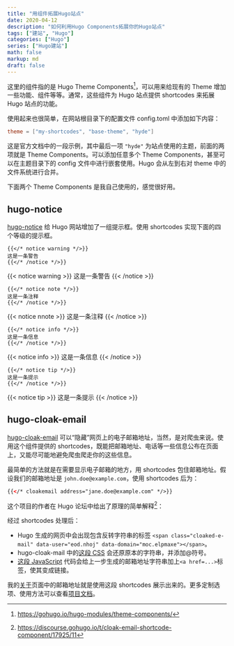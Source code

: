 ```yaml
---
title: "用组件拓展Hugo站点"
date: 2020-04-12
description: "如何利用Hugo Components拓展你的Hugo站点"
tags: ["建站", "Hugo"]
categories: ["Hugo"]
series: ["Hugo建站"]
math: false
markup: md
draft: false
---
```


这里的组件指的是 Hugo Theme Components[^1]，可以用来给现有的 Theme 增加一些功能、组件等等。通常，这些组件为 Hugo 站点提供 shortcodes 来拓展 Hugo 站点的功能。

使用起来也很简单，在网站根目录下的配置文件 config.toml 中添加如下内容：

```toml
theme = ["my-shortcodes", "base-theme", "hyde"]
```

这是官方文档中的一段示例，其中最后一项 `"hyde"` 为站点使用的主题，前面的两项就是 Theme Components。可以添加任意多个 Theme Components，甚至可以在主题目录下的 config 文件中进行嵌套使用。Hugo 会从左到右对 theme 中的文件系统进行合并。

下面两个 Theme Components 是我自己使用的，感觉很好用。

## hugo-notice  

[hugo-notice](https://github.com/martignoni/hugo-notice) 给 Hugo 网站增加了一组提示框。使用 shortcodes 实现下面的四个等级的提示框。

```
{{</* notice warning */>}}
这是一条警告
{{</* /notice */>}}
```

{{< notice warning >}}
这是一条警告
{{< /notice >}}

```
{{</* notice note */>}}
这是一条注释
{{</* /notice */>}}
```

{{< notice nnote >}}
这是一条注释
{{< /notice >}}

```
{{</* notice info */>}}
这是一条信息
{{</* /notice */>}}
```

{{< notice info >}}
这是一条信息
{{< /notice >}}

```
{{</* notice tip */>}}
这是一条提示
{{</* /notice */>}}
```

{{< notice tip >}}
这是一条提示
{{< /notice >}}

## hugo-cloak-email

[hugo-cloak-email](https://github.com/martignoni/hugo-cloak-email) 可以“隐藏”网页上的电子邮箱地址，当然，是对爬虫来说。使用这个组件提供的 shortcodes，既能把邮箱地址、电话等一些信息公布在页面上，又能尽可能地避免爬虫爬走你的这些信息。

最简单的方法就是在需要显示电子邮箱的地方，用 shortcodes 包住邮箱地址。假设我们的邮箱地址是 `john.doe@example.com`，使用 shortcodes 后为：

```html
{{</* cloakemail address="jane.doe@example.com" */>}}
```

这个项目的作者在 Hugo 论坛中给出了原理的简单解释[^2]：

经过 shortcodes 处理后：
- Hugo 生成的网页中会出现包含反转字符串的标签 `<span class="cloaked-e-mail" data-user="eod.nhoj" data-domain="moc.elpmaxe"></span>`。
- hugo-cloak-mail 中的[这段 CSS](https://github.com/martignoni/hugo-cloak-email/blob/d12c1f03640e1a09941b8209067410f177100bf3/layouts/shortcodes/cloakemail.html#L9-L14) 会还原原本的字符串，并添加@符号。
- [这段 JavaScript](https://github.com/martignoni/hugo-cloak-email/blob/d12c1f03640e1a09941b8209067410f177100bf3/layouts/shortcodes/cloakemail.html#L17-L25) 代码会给上一步生成的邮箱地址字符串加上`<a href=...>`标签，使其变成链接。

我的[关于](/about)页面中的邮箱地址就是使用这段 shortcodes 展示出来的。更多定制选项、使用方法可以查看[项目文档](https://github.com/martignoni/hugo-cloak-email)。


[^1]: https://gohugo.io/hugo-modules/theme-components/
[^2]: https://discourse.gohugo.io/t/cloak-email-shortcode-component/17925/11
